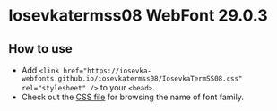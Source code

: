 # Iosevkatermss08 WebFont 29.0.3

## How to use

- Add `<link href="https://iosevka-webfonts.github.io/iosevkatermss08/IosevkaTermSS08.css" rel="stylesheet" />` to your `<head>`.
- Check out the [CSS file](./IosevkaTermSS08.css) for browsing the name of font family.
